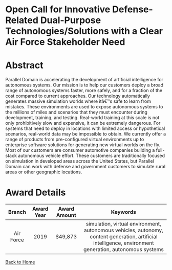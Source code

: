 
Open Call for Innovative Defense-Related Dual-Purpose Technologies/Solutions with a Clear Air Force Stakeholder Need
====================================================================================================================

# Abstract


Parallel Domain is accelerating the development of artificial intelligence for autonomous systems. Our mission is to help our customers deploy a broad range of autonomous systems faster, more safely, and for a fraction of the cost compared to current approaches. Our technology automatically generates massive simulation worlds where itâ€™s safe to learn from mistakes. These environments are used to expose autonomous systems to the millions of miles and scenarios that they must encounter during development, training, and testing. Real-world training at this scale is not only prohibitively slow and expensive, it can be extremely dangerous. For systems that need to deploy in locations with limited access or hypothetical scenarios, real-world data may be impossible to obtain. We currently offer a range of products from pre-configured virtual environments up to enterprise software solutions for generating new virtual worlds on the fly. Most of our customers are consumer automotive companies building a full-stack autonomous vehicle effort. These customers are traditionally focused on simulation in developed areas across the United States, but Parallel Domain can work with defense and government customers to simulate rural areas or other geographic locations.  

# Award Details

|Branch|Award Year|Award Amount|Keywords|
| :---: | :---: | :---: | :---: |
|Air Force|2019|$49,873|simulation, virtual environment, autonomous vehicles, autonomy, content generation, artificial intelligence, environment generation, autonomous systems|
  
  


[Back to Home](https://github.com/chrischow/dod_sbir_awards/Reports/DJ/#1457)